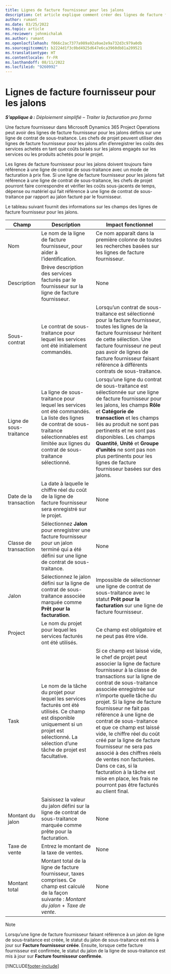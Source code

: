 ```yaml
---
title: Lignes de facture fournisseur pour les jalons
description: Cet article explique comment créer des lignes de facture fournisseur pour les jalons d’un contrat de sous-traitance.
author: rumant
ms.date: 03/25/2022
ms.topic: article
ms.reviewer: johnmichalak
ms.author: rumant
ms.openlocfilehash: f066c2ac7377a989a92a9ae2e9a732d3c979a0db
ms.sourcegitcommit: b2224d1f3c0bd4925d647e6ca3960db81a209521
ms.translationtype: HT
ms.contentlocale: fr-FR
ms.lasthandoff: 08/11/2022
ms.locfileid: "9260992"
---
```

# <a name="vendor-invoice-lines-for-milestones"></a>Lignes de facture fournisseur pour les jalons

_**S’applique à :** Déploiement simplifié – Traiter la facturation pro forma_

Une facture fournisseur dans Microsoft Dynamics 365 Project Operations peut avoir des lignes de facture fournisseur pour les jalons définis sur une ligne de contrat de sous-traitance. Les chefs de projet peuvent utiliser des lignes de facture fournisseur pour les jalons afin d’enregistrer les coûts des services achetés en tant que coûts basés sur les jalons engagés sur les services ou les produits achetés pour le projet.

Les lignes de facture fournisseur pour les jalons doivent toujours faire référence à une ligne de contrat de sous-traitance avec un mode de facturation à prix fixe. Si une ligne de facture fournisseur pour les jalons fait référence à une ligne de contrat de sous-traitance, les chefs de projet pourront faire correspondre et vérifier les coûts sous-jacents de temps, dépense ou matériel qui fait référence à une ligne de contrat de sous-traitance par rapport au jalon facturé par le fournisseur.

Le tableau suivant fournit des informations sur les champs des lignes de facture fournisseur pour les jalons.

| Champ | Description | Impact fonctionnel |
| --- | --- | --- |
| Nom  | Le nom de la ligne de facture fournisseur, pour aider à l’identification. | Ce nom apparaît dans la première colonne de toutes les recherches basées sur les lignes de facture fournisseur. |
| Description | Brève description des services facturés par le fournisseur sur la ligne de facture fournisseur. | None |
| Sous-contrat | Le contrat de sous-traitance pour lequel les services ont été initialement commandés. | Lorsqu’un contrat de sous-traitance est sélectionné pour la facture fournisseur, toutes les lignes de la facture fournisseur héritent de cette sélection. Une facture fournisseur ne peut pas avoir de lignes de facture fournisseur faisant référence à différents contrats de sous-traitance. |
| Ligne de sous-traitance | La ligne de sous-traitance pour lequel les services ont été commandés. La liste des lignes de contrat de sous-traitance sélectionnables est limitée aux lignes du contrat de sous-traitance sélectionné. | Lorsqu’une ligne du contrat de sous-traitance est sélectionnée sur une ligne de facture fournisseur pour les jalons, les champs **Rôle** et **Catégorie de transaction** et les champs liés au produit ne sont pas pertinents et ne sont pas disponibles. Les champs **Quantité**, **Unité** et **Groupe d’unités** ne sont pas non plus pertinents pour les lignes de facture fournisseur basées sur des jalons. |
| Date de la transaction | La date à laquelle le chiffre réel du coût de la ligne de facture fournisseur sera enregistré sur le projet. | None |
| Classe de transaction | Sélectionnez **Jalon** pour enregistrer une facture fournisseur pour un jalon terminé qui a été défini sur une ligne de contrat de sous-traitance. | None |
| Jalon | Sélectionnez le jalon défini sur la ligne de contrat de sous-traitance associée marquée comme **Prêt pour la facturation**. | Impossible de sélectionner une ligne de contrat de sous-traitance avec le statut **Prêt pour la facturation** sur une ligne de facture fournisseur. |
| Project | Le nom du projet pour lequel les services facturés ont été utilisés. | Ce champ est obligatoire et ne peut pas être vide. |
| Task | Le nom de la tâche du projet pour lequel les services facturés ont été utilisés. Ce champ est disponible uniquement si un projet est sélectionné. La sélection d’une tâche de projet est facultative. | Si ce champ est laissé vide, le chef de projet peut associer la ligne de facture fournisseur à la classe de transactions sur la ligne de contrat de sous-traitance associée enregistrée sur n’importe quelle tâche du projet. Si la ligne de facture fournisseur ne fait pas référence à une ligne de contrat de sous-traitance et que ce champ est laissé vide, le chiffre réel du coût créé par la ligne de facture fournisseur ne sera pas associé à des chiffres réels de ventes non facturées. Dans ce cas, si la facturation à la tâche est mise en place, les frais ne pourront pas être facturés au client final. |
| Montant du jalon | Saisissez la valeur du jalon défini sur la ligne de contrat de sous-traitance marquée comme prête pour la facturation. | None |
| Taxe de vente | Entrez le montant de la taxe de ventes. | None |
| Montant total | Montant total de la ligne de facture fournisseur, taxes comprises. Ce champ est calculé de la façon suivante : *Montant du jalon* + *Taxe de vente*. | None |

> [!NOTE]
> Lorsqu’une ligne de facture fournisseur faisant référence à un jalon de ligne de sous-traitance est créée, le statut du jalon de sous-traitance est mis à jour sur **Facture fournisseur créée**. Ensuite, lorsque cette facture fournisseur est confirmée, le statut du jalon de la ligne de sous-traitance est mis à jour sur **Facture fournisseur confirmée**.

[!INCLUDE[footer-include](../../includes/footer-banner.md)]
